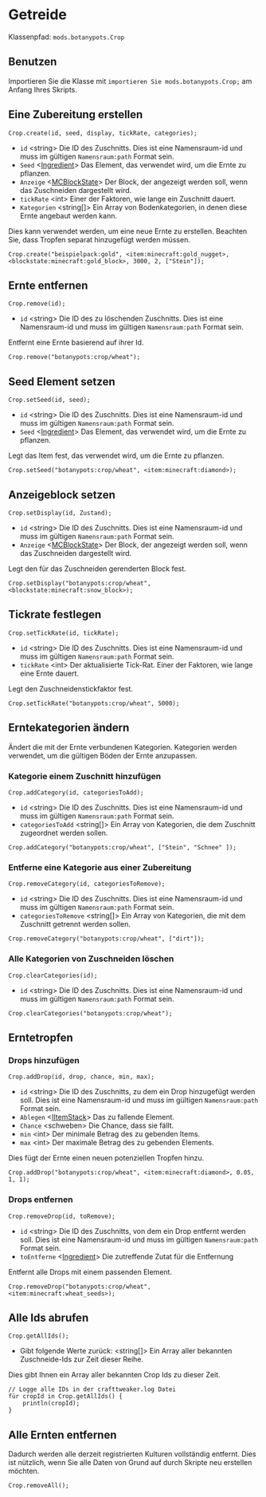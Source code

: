 # Getreide

Klassenpfad: `mods.botanypots.Crop`

## Benutzen

Importieren Sie die Klasse mit `importieren Sie mods.botanypots.Crop;` am Anfang Ihres Skripts.

## Eine Zubereitung erstellen

`Crop.create(id, seed, display, tickRate, categories);`

- `id` &lt;string> Die ID des Zuschnitts. Dies ist eine Namensraum-id und muss im gültigen `Namensraum:path` Format sein.
- `Seed` <[Ingredient](/vanilla/api/items/IIngredient)> Das Element, das verwendet wird, um die Ernte zu pflanzen.
- `Anzeige` <[MCBlockState](/vanilla/api/blocks/MCBlockState)> Der Block, der angezeigt werden soll, wenn das Zuschneiden dargestellt wird.
- `tickRate` &lt;int> Einer der Faktoren, wie lange ein Zuschnitt dauert.
- `Kategorien` &lt;string[]> Ein Array von Bodenkategorien, in denen diese Ernte angebaut werden kann.

Dies kann verwendet werden, um eine neue Ernte zu erstellen. Beachten Sie, dass Tropfen separat hinzugefügt werden müssen.

```zenscript
Crop.create("beispielpack:gold", <item:minecraft:gold_nugget>, <blockstate:minecraft:gold_block>, 3000, 2, ["Stein"]);
```

## Ernte entfernen

`Crop.remove(id);`

- `id` &lt;string> Die ID des zu löschenden Zuschnitts. Dies ist eine Namensraum-id und muss im gültigen `Namensraum:path` Format sein.

Entfernt eine Ernte basierend auf ihrer Id.

```zenscript
Crop.remove("botanypots:crop/wheat");
```

## Seed Element setzen

`Crop.setSeed(id, seed);`

- `id` &lt;string> Die ID des Zuschnitts. Dies ist eine Namensraum-id und muss im gültigen `Namensraum:path` Format sein.
- `Seed` <[Ingredient](/vanilla/api/items/IIngredient)> Das Element, das verwendet wird, um die Ernte zu pflanzen.

Legt das Item fest, das verwendet wird, um die Ernte zu pflanzen.

```zenscript
Crop.setSeed("botanypots:crop/wheat", <item:minecraft:diamond>);
```

## Anzeigeblock setzen

`Crop.setDisplay(id, Zustand);`

- `id` &lt;string> Die ID des Zuschnitts. Dies ist eine Namensraum-id und muss im gültigen `Namensraum:path` Format sein.
- `Anzeige` <[MCBlockState](/vanilla/api/blocks/MCBlockState)> Der Block, der angezeigt werden soll, wenn das Zuschneiden dargestellt wird.

Legt den für das Zuschneiden gerenderten Block fest.

```zenscript
Crop.setDisplay("botanypots:crop/wheat", <blockstate:minecraft:snow_block>);
```

## Tickrate festlegen

`Crop.setTickRate(id, tickRate);`

- `id` &lt;string> Die ID des Zuschnitts. Dies ist eine Namensraum-id und muss im gültigen `Namensraum:path` Format sein.
- `tickRate` &lt;int> Der aktualisierte Tick-Rat. Einer der Faktoren, wie lange eine Ernte dauert.

Legt den Zuschneidenstickfaktor fest.

```zenscript
Crop.setTickRate("botanypots:crop/wheat", 5000);
```

## Erntekategorien ändern

Ändert die mit der Ernte verbundenen Kategorien. Kategorien werden verwendet, um die gültigen Böden der Ernte anzupassen.

### Kategorie einem Zuschnitt hinzufügen

`Crop.addCategory(id, categoriesToAdd);`

- `id` &lt;string> Die ID des Zuschnitts. Dies ist eine Namensraum-id und muss im gültigen `Namensraum:path` Format sein.
- `categoriesToAdd` &lt;string[]> Ein Array von Kategorien, die dem Zuschnitt zugeordnet werden sollen.

```zenscript
Crop.addCategory("botanypots:crop/wheat", ["Stein", "Schnee" ]);
```

### Entferne eine Kategorie aus einer Zubereitung

`Crop.removeCategory(id, categoriesToRemove);`

- `id` &lt;string> Die ID des Zuschnitts. Dies ist eine Namensraum-id und muss im gültigen `Namensraum:path` Format sein.
- `categoriesToRemove` &lt;string[]> Ein Array von Kategorien, die mit dem Zuschnitt getrennt werden sollen.

```zenscript
Crop.removeCategory("botanypots:crop/wheat", ["dirt"]);
```

### Alle Kategorien von Zuschneiden löschen

`Crop.clearCategories(id);`

- `id` &lt;string> Die ID des Zuschnitts. Dies ist eine Namensraum-id und muss im gültigen `Namensraum:path` Format sein.

```zenscript
Crop.clearCategories("botanypots:crop/wheat");
```

## Erntetropfen

### Drops hinzufügen

`Crop.addDrop(id, drop, chance, min, max);`

- `id` &lt;string> Die ID des Zuschnitts, zu dem ein Drop hinzugefügt werden soll. Dies ist eine Namensraum-id und muss im gültigen `Namensraum:path` Format sein.
- `Ablegen` <[IItemStack](/vanilla/api/items/IItemStack)> Das zu fallende Element.
- `Chance` &lt;schweben> Die Chance, dass sie fällt.
- `min` &lt;int> Der minimale Betrag des zu gebenden Items.
- `max` &lt;int> Der maximale Betrag des zu gebenden Elements.

Dies fügt der Ernte einen neuen potenziellen Tropfen hinzu.

```zenscript
Crop.addDrop("botanypots:crop/wheat", <item:minecraft:diamond>, 0.05, 1, 1);
```

### Drops entfernen

`Crop.removeDrop(id, toRemove);`

- `id` &lt;string> Die ID des Zuschnitts, von dem ein Drop entfernt werden soll. Dies ist eine Namensraum-id und muss im gültigen `Namensraum:path` Format sein.
- `toEntferne` <[Ingredient](/vanilla/api/items/IIngredient)> Die zutreffende Zutat für die Entfernung

Entfernt alle Drops mit einem passenden Element.

```zenscript
Crop.removeDrop("botanypots:crop/wheat", <item:minecraft:wheat_seeds>);
```

## Alle Ids abrufen

`Crop.getAllIds();`

- Gibt folgende Werte zurück: &lt;string[]> Ein Array aller bekannten Zuschneide-Ids zur Zeit dieser Reihe.

Dies gibt Ihnen ein Array aller bekannten Crop Ids zu dieser Zeit.

```zenscript
// Logge alle IDs in der crafttweaker.log Datei
für cropId in Crop.getAllIds() {
    println(cropId);
}
```

## Alle Ernten entfernen

Dadurch werden alle derzeit registrierten Kulturen vollständig entfernt. Dies ist nützlich, wenn Sie alle Daten von Grund auf durch Skripte neu erstellen möchten.

```zenscript
Crop.removeAll();
```
